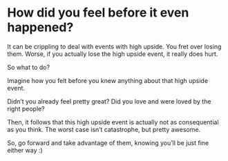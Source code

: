 # How did you feel before it even happened?


It can be crippling to deal with events with high upside. You fret over losing
them. Worse, if you actually lose the high upside event, it really does hurt.

So what to do?

Imagine how you felt before you knew anything about that high upside event.

Didn’t you already feel pretty great? Did you love and were loved by the right
people?

Then, it follows that this high upside event is actually not as consequential
as you think. The worst case isn’t catastrophe, but pretty awesome.

So, go forward and take advantage of them, knowing you’ll be just fine either
way :)

